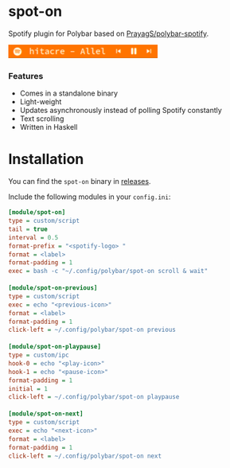 # spot-on
Spotify plugin for Polybar based on [PrayagS/polybar-spotify](https://github.com/PrayagS/polybar-spotify).

[<img src="scroll.gif" width="300"/>](scroll.gif)

### Features
  - Comes in a standalone binary
  - Light-weight
  - Updates asynchronously instead of polling Spotify constantly
  - Text scrolling
  - Written in Haskell

# Installation
You can find the `spot-on` binary in [releases](https://github.com/MiksuR/spot-on/releases).

Include the following modules in your `config.ini`:
```ini
[module/spot-on]
type = custom/script
tail = true
interval = 0.5
format-prefix = "<spotify-logo> "
format = <label>
format-padding = 1
exec = bash -c "~/.config/polybar/spot-on scroll & wait"

[module/spot-on-previous]
type = custom/script
exec = echo "<previous-icon>"
format = <label>
format-padding = 1
click-left = ~/.config/polybar/spot-on previous

[module/spot-on-playpause]
type = custom/ipc
hook-0 = echo "<play-icon>"
hook-1 = echo "<pause-icon>"
format-padding = 1
initial = 1
click-left = ~/.config/polybar/spot-on playpause

[module/spot-on-next]
type = custom/script
exec = echo "<next-icon>"
format = <label>
format-padding = 1
click-left = ~/.config/polybar/spot-on next
```
